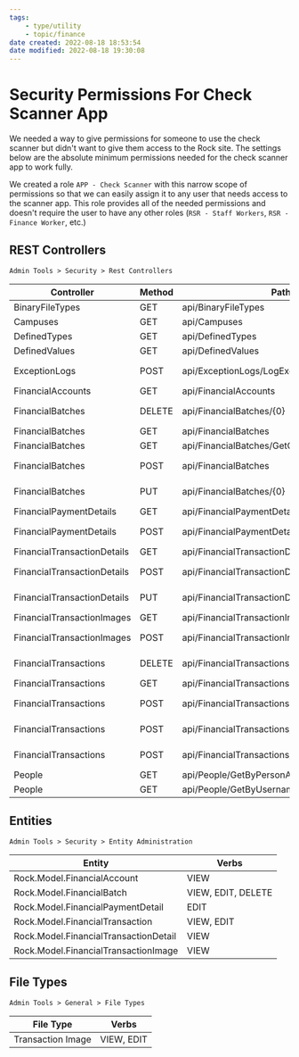```yaml
---
tags:
    - type/utility
    - topic/finance
date created: 2022-08-18 18:53:54
date modified: 2022-08-18 19:30:08
---
```


# Security Permissions For Check Scanner App

We needed a way to give permissions for someone to use the check scanner but didn't want to give them access to the Rock site. The settings below are the absolute minimum permissions needed for the check scanner app to work fully.

We created a role `APP - Check Scanner` with this narrow scope of permissions so that we can easily assign it to any user that needs access to the scanner app. This role provides all of the needed permissions and doesn't require the user to have any other roles (`RSR - Staff Workers`, `RSR - Finance Worker`, etc.)

  

## REST Controllers

`Admin Tools > Security > Rest Controllers`

| Controller                  | Method | Path                                          | Verbs      |
| --------------------------- | ------ | --------------------------------------------- | ---------- |
| BinaryFileTypes             | GET    | api/BinaryFileTypes                           | VIEW       |
| Campuses                    | GET    | api/Campuses                                  | VIEW       |
| DefinedTypes                | GET    | api/DefinedTypes                              | VIEW       |
| DefinedValues               | GET    | api/DefinedValues                             | VIEW       |
| ExceptionLogs               | POST   | api/ExceptionLogs/LogException                | VIEW, EDIT |
| FinancialAccounts           | GET    | api/FinancialAccounts                         | VIEW       |
| FinancialBatches            | DELETE | api/FinancialBatches/{0}                      | VIEW, EDIT |
| FinancialBatches            | GET    | api/FinancialBatches                          | VIEW       |
| FinancialBatches            | GET    | api/FinancialBatches/GetControlTotals         | VIEW       |
| FinancialBatches            | POST   | api/FinancialBatches                          | VIEW, EDIT |
| FinancialBatches            | PUT    | api/FinancialBatches/{0}                      | VIEW, EDIT |
| FinancialPaymentDetails     | GET    | api/FinancialPaymentDetails/{0}               | VIEW       |
| FinancialPaymentDetails     | POST   | api/FinancialPaymentDetails/{0}               | VIEW, EDIT |
| FinancialTransactionDetails | GET    | api/FinancialTransactionDetails               | VIEW       |
| FinancialTransactionDetails | POST   | api/FinancialTransactionDetails               | VIEW, EDIT |
| FinancialTransactionDetails | PUT    | api/FinancialTransactionDetails/{0}           | VIEW, EDIT |
| FinancialTransactionImages  | GET    | api/FinancialTransactionImages                | VIEW       |
| FinancialTransactionImages  | POST   | api/FinancialTransactionImages                | VIEW, EDIT |
| FinancialTransactions       | DELETE | api/FinancialTransactions/{0}                 | VIEW, EDIT |
| FinancialTransactions       | GET    | api/FinancialTransactions                     | VIEW       |
| FinancialTransactions       | POST   | api/FinancialTransactions                     | VIEW, EDIT |
| FinancialTransactions       | POST   | api/FinancialTransactions/AlreadyScanned      | VIEW, EDIT |
| FinancialTransactions       | POST   | api/FinancialTransactions/PostScanned         | VIEW, EDIT |
| People                      | GET    | api/People/GetByPersonAliasIs/{personAliasId} | VIEW       |
| People                      | GET    | api/People/GetByUsername/{username}           | VIEW       |

## Entities

`Admin Tools > Security > Entity Administration`

| Entity                                | Verbs              |
| ------------------------------------- | ------------------ |
| Rock.Model.FinancialAccount           | VIEW               |
| Rock.Model.FinancialBatch             | VIEW, EDIT, DELETE |
| Rock.Model.FinancialPaymentDetail     | EDIT               |
| Rock.Model.FinancialTransaction       | VIEW, EDIT         |
| Rock.Model.FinancialTransactionDetail | VIEW               |
| Rock.Model.FinancialTransactionImage  | VIEW               |

## File Types

`Admin Tools > General > File Types`

| File Type         | Verbs      |
| ----------------- | ---------- |
| Transaction Image | VIEW, EDIT |
